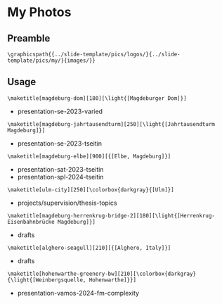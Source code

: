 # My Photos

## Preamble

```
\graphicspath{{../slide-template/pics/logos/}{../slide-template/pics/my/}{images/}}
```

## Usage

```
\maketitle[magdeburg-dom][180][\light{[Magdeburger Dom]}]
```

* presentation-se-2023-varied

```
\maketitle[magdeburg-jahrtausendturm][250][\light{[Jahrtausendturm Magdeburg]}]
```

* presentation-se-2023-tseitin

```
\maketitle[magdeburg-elbe][900][{[Elbe, Magdeburg]}]
```

* presentation-sat-2023-tseitin
* presentation-spl-2024-tseitin

```
\maketitle[ulm-city][250][\colorbox{darkgray}{[Ulm]}]
```

* projects/supervision/thesis-topics

```
\maketitle[magdeburg-herrenkrug-bridge-2][180][\light{[Herrenkrug-Eisenbahnbrücke Magdeburg]}]
```

* drafts

```
\maketitle[alghero-seagull][210][{[Alghero, Italy]}]
```

* drafts

```
\maketitle[hohenwarthe-greenery-bw][210][\colorbox{darkgray}{\light{[Weinbergsquelle, Hohenwarthe]}}]
```

* presentation-vamos-2024-fm-complexity